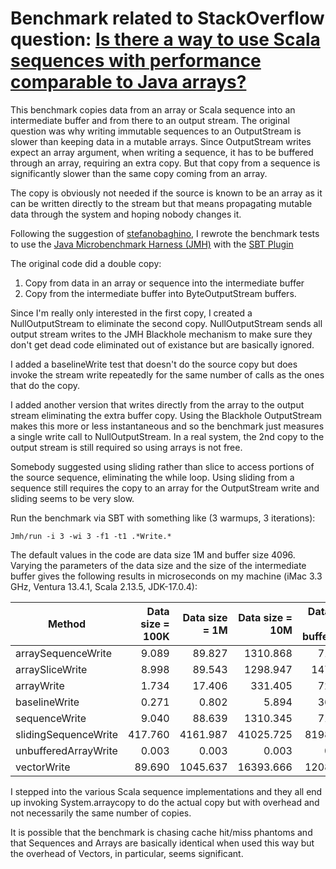 # Benchmark related to StackOverflow question: [Is there a way to use Scala sequences with performance comparable to Java arrays?](https://github.com/jlgula/Benchmark/new/main?readme=1)

This benchmark copies data from an array or Scala sequence into an intermediate buffer
and from there to an output stream. The original question was why writing immutable sequences
to an OutputStream is slower than keeping data in a mutable arrays. Since OutputStream
writes expect an array argument, when writing a sequence, it has to be buffered through
an array, requiring an extra copy. But that copy from a sequence is significantly slower than the same
copy coming from an array. 

The copy is obviously not needed if the source is known to
be an array as it can be written directly to the stream but that means propagating mutable
data through the system and hoping nobody changes it.

Following the suggestion of [stefanobaghino](https://stackoverflow.com/users/3314107/stefanobaghino), I rewrote the benchmark tests to use the
[Java Microbenchmark Harness (JMH)](https://github.com/openjdk/jmh) with the [SBT Plugin](https://github.com/sbt/sbt-jmh)

The original code did a double copy:
1) Copy from data in an array or sequence into the intermediate buffer
2) Copy from the intermediate buffer into ByteOutputStream buffers.

Since I'm really only interested in the first copy,
I created a NullOutputStream to eliminate the second copy. NullOutputStream sends 
all output stream writes to the JMH Blackhole mechanism
to make sure they don't get dead code eliminated out of existance but are basically ignored.

I added a baselineWrite test that doesn't do the source copy but does invoke the stream write
repeatedly for the same number of calls as the ones that do the copy.

I added another version that writes directly from the array to the output stream
eliminating the extra buffer copy. Using the Blackhole OutputStream makes this
more or less instantaneous and so the benchmark just measures a single write call to
NullOutputStream. In a real system, the 2nd copy to the output stream is still required
so using arrays is not free.

Somebody suggested using sliding rather than slice to access portions of the source
sequence, eliminating the while loop. Using sliding from a sequence still requires the copy to an array for the OutputStream write
and sliding seems to be very slow.

Run the benchmark via SBT with something like (3 warmups, 3 iterations):
```agsl
Jmh/run -i 3 -wi 3 -f1 -t1 .*Write.*
```

The default values in the code are data size 1M and buffer size 4096. Varying the parameters of the data size and the size of the intermediate buffer gives the following results
in microseconds on my machine (iMac 3.3 GHz, Ventura 13.4.1, Scala 2.13.5, JDK-17.0.4):

| Method             | Data size = 100K | Data size = 1M | Data size = 10M | Data size 1M = bufferSize |
|--------------------|---------------:|---------------:|----------------:|--------------------------:|
| arraySequenceWrite |  9.089          | 89.827          | 1310.868          |                    71.738 |
| arraySliceWrite    | 8.998        | 89.543        | 1298.947        |                   147.759 |
| arrayWrite         | 1.734         | 17.406         | 331.405         |                    72.471 |
| baselineWrite      | 0.271          | 0.802          | 5.894           |                    36.397 |
| sequenceWrite      | 9.040          | 88.639          | 1310.345          |                    71.612 |
| slidingSequenceWrite        | 417.760          | 4161.987          | 41025.725          |                  8198.805 |
| unbufferedArrayWrite        | 0.003          | 0.003          | 0.003          |             0.003 |
| vectorWrite        | 89.690          | 1045.637          | 16393.666          |                  1208.015 |


I stepped into the various Scala sequence implementations and they all end up invoking System.arraycopy
to do the actual copy but with overhead and not necessarily the same number of copies.

It is possible that the benchmark is chasing cache hit/miss phantoms and that
Sequences and Arrays are basically identical when used this way but the overhead
of Vectors, in particular, seems significant.
